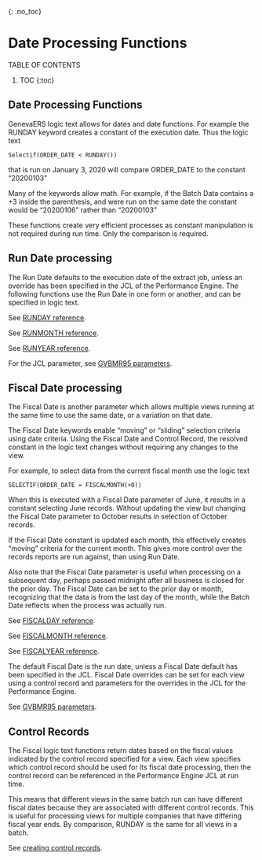 {: .no_toc}
# Date Processing Functions

TABLE OF CONTENTS 
1. TOC
{:toc}  

## Date Processing Functions

GenevaERS logic text allows for dates and date functions. For example the RUNDAY keyword creates a constant of the execution date. Thus the logic text

    Selectif(ORDER_DATE < RUNDAY())

that is run on January 3, 2020 will compare ORDER_DATE to the constant “20200103”

Many of the keywords allow math. For example, if the Batch Data contains a +3 inside the parenthesis, and were run on the same date the constant would be “20200106” rather than “20200103”

These functions create very efficient processes as constant manipulation is not required during run time. Only the comparison is required.

## Run Date processing

The Run Date defaults to the execution date of the extract job, unless an override has been specified in the JCL of the Performance Engine.
The following functions use the Run Date in one form or another, and can be specified in logic text.

See [RUNDAY reference](../Reference/Workbench/LogicText/Function-RUNDAY.md).

See [RUNMONTH reference](../Reference/Workbench/LogicText/Function-RUNMONTH.md).

See [RUNYEAR reference](../Reference/Workbench/LogicText/Function-RUNYEAR.md).

For the JCL parameter, see [GVBMR95 parameters](../Reference/GVBMR95_Parameter_File_Syntax.md).  


## Fiscal Date processing

The Fiscal Date is another parameter which allows multiple views running at the same time to use the same date, or a variation on that date.

The Fiscal Date keywords enable “moving” or “sliding” selection criteria using date criteria. Using the Fiscal Date and Control Record, the resolved constant in the logic text changes without requiring any changes to the view.

For example, to select data from the current fiscal month use the logic text  

    SELECTIF(ORDER_DATE = FISCALMONTH(+0))
    
When this is executed with a Fiscal Date parameter of June, it results in a constant selecting June records. Without updating the view but changing the Fiscal Date parameter to October results in selection of October records.

If the Fiscal Date constant is updated each month, this effectively creates “moving” criteria for the current month. This gives more control over the records reports are run against, than using Run Date.

Also note that the Fiscal Date parameter is useful when processing on a subsequent day, perhaps passed midnight after all business is closed for the prior day. The Fiscal Date can be set to the prior day or month, recognizing that the data is from the last day of the month, while the Batch Date reflects when the process was actually run. 

See [FISCALDAY reference](../Reference/Workbench/LogicText/Function-FISCALDAY.md).

See [FISCALMONTH reference](../Reference/Workbench/LogicText/Function-FISCALMONTH.md).

See [FISCALYEAR reference](../Reference/Workbench/LogicText/Function-FISCALYEAR.md).

The default Fiscal Date is the run date, unless a Fiscal Date default has been specified in the JCL. Fiscal Date overrides can be set for each view using a control record and parameters for the overrides in the JCL for the Performance Engine. 

See [GVBMR95 parameters](../Reference/GVBMR95_Parameter_File_Syntax.md).  

## Control Records

The Fiscal logic text functions return dates based on the fiscal values indicated by the control record specified for a view. Each view specifies which control record should be used for its fiscal date processing, then the control record can be referenced in the Performance Engine JCL at run time.

This means that different views in the same batch run can have different fiscal dates because they are associated with different control records. This is useful for processing views for multiple companies that have differing fiscal year ends. By comparison, RUNDAY is the same for all views in a batch.

See [creating control records](../AdvancedFeatures/MetaData/CreateControlRecord.md).

